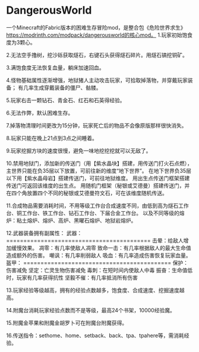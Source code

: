 # DangerousWorld
一个Minecraft的Fabric版本的困难生存冒险mod，是整合包《危险世界求生》https://modrinth.com/modpack/dangerousworld的核心mod。
1.玩家初始饱食度为3颗心。

2.无法空手撸树，挖沙砾获取燧石，右键石头获得燧石碎片。用燧石镐挖铜矿。

3.满饱食度无法恢复血量，躺床加速回血。

4.怪物基础属性逐渐增强，地狱猪人主动攻击玩家，可拾取掉落物，并穿戴玩家装备； 有几率生成穿戴装备的僵尸、骷髅。

5.玩家右击一颗钻石、青金石、红石和石英得经验。

6.无法作弊，默认困难生存。

7.掉落物清理时间更改为15分钟，玩家死亡后的物品不会像原版那样很快消失。

8.玩家只能在晚上21点到3点之间睡着。

9.玩家挖掘方块的速度很慢，避免一味地挖挖挖就可以无敌了。

10.禁用地狱门，添加新的传送门（用【紫水晶块】搭建，用传送门打火石点燃），主世界只能在负35层以下放置，可前往新的维度“地下世界”。 
在地下世界负35层以下用【紫水晶母岩】搭建传送门，可前往地狱维度。 
用出生点传送门框架搭建传送门可返回该维度的出生点。 
用随机门框架（秘银或艾德曼）搭建传送门，并在四个角放置四个不同的秘银或艾德曼符文石，可在该维度随机传送。

11.合成物品需要消耗时间，不用等级工作台合成速度不同，由低到高为燧石工作台、铜工作台、铁工作台、钻石工作台、下届合金工作台。
以及不同等级的熔炉：粘土熔炉、熔炉、高炉、黑曜石熔炉、地狱岩熔炉。

12.武器装备拥有副属性： 
武器： ==========================================
击晕：给敌人增加缓慢效果。
凋零：有几率使敌人凋零 
致命一击：有几率根据敌人的最大生命值造成额外的伤害。
嘲讽：有几率削弱敌人 
吸血：有几率造成伤害恢复玩家血量。 
盔甲： ===========================================
保护：伤害减免 
坚定：亡灵生物伤害减免 
毒刺：在短时间内使敌人中毒 
振奋：生命值低时，玩家有几率获得抗性 
坚毅不催：有几率抵消所有伤害

13.玩家经验等级越高，拥有的经验点数越多，饱食度、合成速度、挖掘速度越高。

14.附魔台消耗玩家经验点数而不是等级，最高24个书架，10000经验魔。

15.附魔金苹果和附魔金胡罗卜可在附魔台附魔获得。

16.传送指令：sethome、home、setback、back、tpa、tpahere等，需消耗经验。
